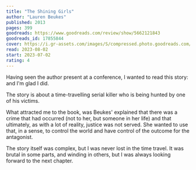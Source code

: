 ```yaml
---
title: "The Shining Girls"
author: "Lauren Beukes"
published: 2013
pages: 399
goodreads: https://www.goodreads.com/review/show/5662121843
goodreads_id: 17855844
cover: https://i.gr-assets.com/images/S/compressed.photo.goodreads.com/books/1367086856l/17855844.jpg
read: 2023-08-02
start: 2023-07-02
rating: 4
---
```


Having seen the author present at a conference, I wanted to read this story: and I'm glad I did.

The story is about a time-travelling serial killer who is being hunted by one of his victims.

What attracted me to the book, was Beukes' explained that there was a crime that had occurred (not to her, but someone in her life) and that ultimately, as with a lot of reality, justice was not served. She wanted to use that, in a sense, to control the world and have control of the outcome for the antagonist.

The story itself was complex, but I was never lost in the time travel. It was brutal in some parts, and winding in others, but I was always looking forward to the next chapter.

